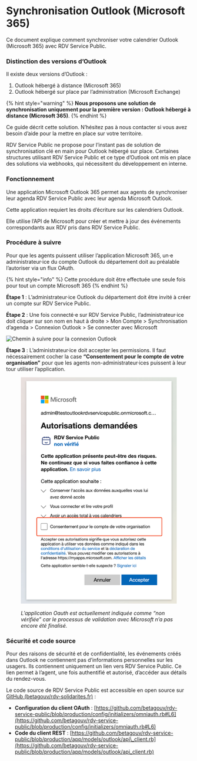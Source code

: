 # Synchronisation Outlook (Microsoft 365)

Ce document explique comment synchroniser votre calendrier Outlook (Microsoft 365) avec RDV Service Public.

### Distinction des versions d’Outlook <a href="#distinction-des-versions-doutlook" id="distinction-des-versions-doutlook"></a>

Il existe deux versions d’Outlook :

1. Outlook hébergé à distance (Microsoft 365)
2. Outlook hébergé sur place par l’administration (Microsoft Exchange)

{% hint style="warning" %}
**Nous proposons une solution de synchronisation uniquement pour la première version : Outlook hébergé à distance (Microsoft 365)**.
{% endhint %}

Ce guide décrit cette solution. N’hésitez pas à nous contacter si vous avez besoin d’aide pour la mettre en place sur votre territoire.

RDV Service Public ne propose pour l’instant pas de solution de synchronisation clé en main pour Outlook hébergé sur place. Certaines structures utilisant RDV Service Public et ce type d’Outlook ont mis en place des solutions via webhooks, qui nécessitent du développement en interne.

### Fonctionnement <a href="#fonctionnement" id="fonctionnement"></a>

Une application Microsoft Outlook 365 permet aux agents de synchroniser leur agenda RDV Service Public avec leur agenda Microsoft Outlook.

Cette application requiert les droits d’écriture sur les calendriers Outlook.

Elle utilise l’API de Microsoft pour créer et mettre à jour des événements correspondants aux RDV pris dans RDV Service Public.

### Procédure à suivre <a href="#procedure-a-suivre" id="procedure-a-suivre"></a>

Pour que les agents puissent utiliser l’application Microsoft 365, un·e administrateur·ice du compte Outlook du département doit au préalable l’autoriser via un flux OAuth.

{% hint style="info" %}
Cette procédure doit être effectuée une seule fois pour tout un compte Microsoft 365
{% endhint %}

**Étape 1** : L’administrateur·ice Outlook du département doit être invité à créer un compte sur RDV Service Public.

**Étape 2** : Une fois connecté·e sur RDV Service Public, l’administrateur·ice doit cliquer sur son nom en haut à droite > Mon Compte > Synchronisation d’agenda > Connexion Outlook > Se connecter avec Microsoft

![Chemin à suivre pour la connexion Outlook](https://storage.gra.cloud.ovh.net/v1/AUTH_0f20d409cb2a4c9786c769e2edec0e06/padnumerique/uploads/874bafcf-66ea-4a17-b07f-23b1406d3c1b.png)

**Étape 3** : L’administrateur·ice doit accepter les permissions. Il faut nécessairement cocher la case **“Consentement pour le compte de votre organisation”** pour que les agents non-administrateur·ices puissent à leur tour utiliser l’application.

<figure><img src="../.gitbook/assets/image (3).png" alt=""><figcaption><p><em>L’application Oauth est actuellement indiquée comme “non vérifiée” car le processus de validation avec Microsoft n’a pas encore été finalisé.</em></p></figcaption></figure>

### Sécurité et code source <a href="#securite-et-code-source" id="securite-et-code-source"></a>

Pour des raisons de sécurité et de confidentialité, les événements créés dans Outlook ne contiennent pas d’informations personnelles sur les usagers. Ils contiennent uniquement un lien vers RDV Service Public. Ce lien permet à l’agent, une fois authentifié et autorisé, d’accéder aux détails du rendez-vous.

Le code source de RDV Service Public est accessible en open source sur [GitHub (betagouv/rdv-solidarites.fr)](https://github.com/betagouv/rdv-solidarites.fr) :

* **Configuration du client OAuth** : [https://github.com/betagouv/rdv-service-public/blob/production/config/initializers/omniauth.rb#L6](https://github.com/betagouv/rdv-service-public/blob/production/config/initializers/omniauth.rb#L6)
* **Code du client REST** : [https://github.com/betagouv/rdv-service-public/blob/production/app/models/outlook/api\_client.rb](https://github.com/betagouv/rdv-service-public/blob/production/app/models/outlook/api_client.rb)
